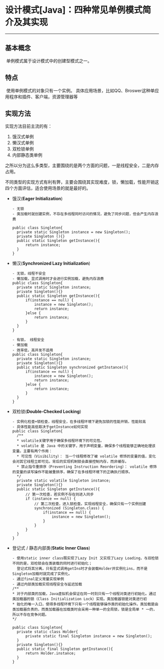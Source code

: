 # 设计模式[Java]：四种常见单例模式简介及其实现

---

## 基本概念

​	单例模式属于设计模式中的创建型模式之一。

## 特点

​	使用单例模式的对象只有一个实例。
​	具体应用场景，比如QQ、Broswer这种单应用程序和插件、客户端，资源管理器等

## 实现方法

实现方法目前主流的有：

1. 饿汉式单例
2. 懒汉式单例
3. 双检锁单例
4. 内部静态类单例

之所以分为这么多类型，主要围绕的是两个方面的问题，一是线程安全，二是内存占用。

不同类型的实现方式有利有弊，主要会围绕其实现难度，锁，懒加载，性能开销这四个方面评估，适合使用场景的就是最好的。

- 饿汉(**Eager Initialization**)

  ```
  - 无锁
  - 类加载时就创建实例，不存在多线程同时访问的情况，避免了同步问题，但会产生内存浪费
  
  public class Singleton{
  	private static Singleton instance = new Singleton();
  	private Singleton (){}
  	public static Singleton getInstance(){
  		return instance;
  	}
  }
  ```

  

- 懒汉(**Synchronized Lazy Initialization**)

  ```
  - 无锁，线程不安全
  - 懒加载，显式调用时才会进行实例加载，避免内存浪费
  public class Singleton{
  	private static Singleton instance;
  	private Singleton(){}
  	public static Singleton getInstance(){
  		if(instance == null) {
  			instance = new Singleton();
  			return instance;
  		}else {
  			return instance;
  		}
  	}
  }
  
  - 有锁， 线程安全
  - 懒加载
  - 效率低，高并发不适用
  public class Singleton{
  	private static Singleton instance;
  	private Singleton(){}
  	public static Singleton synchronized getInstance(){
  		if(instance == null) {
  			instance = new Singleton();
  			return instance;
  		}else {
  			return instance;
  		}
  	}
  }
  ```

- 双检锁(**Double-Checked Locking**)

  ```
  - 实例化检查+锁检查，线程安全，在多线程环境下避免加锁的性能开销，性能较高
  - 具体性能高低取决于getInstance如何实现
  public class Singleton{
  	/**
  	* volatile关键字用于确保多线程环境下的可见性。
  	* volatile 是 Java 中的关键字，用于声明变量，确保多个线程能够正确地处理该变量。主要有两个作用：
  	* 可见性（Visibility）： 当一个线程修改了被 volatile 修饰的变量的值，变化会对其它线程立即可见。背后的实现机制锁会直接控制内存，而非缓存。
  	* 禁止指令重排序（Preventing Instruction Reordering）： volatile 修饰的变量的读写操作不能被重排序，确保了在多线程环境下的正确执行顺序。
  	*/
  	private static volatile Singleton instance;
  	private Singleton(){}
  	public static Singleton getInstance(){
  		// 第一次检查，若实例不存在则进入同步
  		if (instance == null) {
  			// 第二次检查，进入锁检查。实现线程安全，确保只有一个实例创建
  			synchronized (Singleton.class) {
  				if(instance == null) {
  					instance = new Singleton();
  				}
  			}
  		}
  	}
  }
  ```

  

- 登记式 / 静态内部类(**Static Inner Class**)

  ```
  - 使用static inner class既实现了Lazy Init 又实现了Lazy Loading，与双检锁不同的是，双检锁会在类装载的同时进行初始化；
  	登记式将其分离，只有显式调用getIns时才会装载Holder并实例化ins，而不是Singleton加载时就完成了实例化。
  - 通过final定义常量实现单例
  - 通过内部类加载实现线程安全与延迟加载
  /**
  * 对于内部类的加载，Java虚拟机会保证在同一时刻只有一个线程对类进行初始化。通过类加载器的锁（Class Initialization Lock）实现。类加载器锁是对类进行初
  * 始化的唯一入口，使得多线程环境下只有一个线程能够操作类的初始化操作。类加载是由类加载器负责的，而类加载器在加载类时会采用一种单一的全局锁，锁是全局单 * 一的，所以不存在竞争问题。
  */
  
  public class Singleton{
  	private static class Holder{
  		private static final Singleton instance = new Singleton();
  	}
  	private Singleton(){}
  	public static final Singleton getInstance(){
  		return Holder.instance;
  	}
  }
  	
  ```